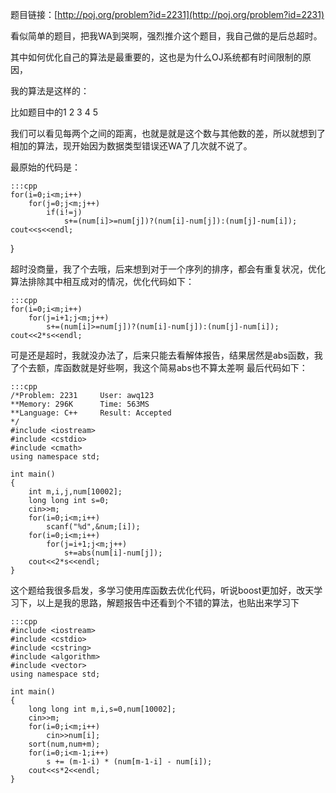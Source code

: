 <!--
.. title: POJ 2231 Moo Volume C++版
.. slug: poj-2231
.. date: 2013-04-07T05:07:59+08:00
.. tags:
.. link:
.. description:
.. type: text
-->

题目链接：[http://poj.org/problem?id=2231](http://poj.org/problem?id=2231)

看似简单的题目，把我WA到哭啊，强烈推介这个题目，我自己做的是后总超时。

其中如何优化自己的算法是最重要的，这也是为什么OJ系统都有时间限制的原因，

我的算法是这样的：

比如题目中的1   2   3   4   5

我们可以看见每两个之间的距离，也就是就是这个数与其他数的差，所以就想到了相加的算法，现开始因为数据类型错误还WA了几次就不说了。

最原始的代码是：

	:::cpp
	for(i=0;i<m;i++)
		for(j=0;j<m;j++)
			if(i!=j)
				s+=(num[i]>=num[j])?(num[i]-num[j]):(num[j]-num[i]);
	cout<<s<<endl;
}

超时没商量，我了个去哦，后来想到对于一个序列的排序，都会有重复状况，优化算法排除其中相互成对的情况，优化代码如下：

	:::cpp
	for(i=0;i<m;i++)
		for(j=i+1;j<m;j++)
			s+=(num[i]>=num[j])?(num[i]-num[j]):(num[j]-num[i]);
	cout<<2*s<<endl;

可是还是超时，我就没办法了，后来只能去看解体报告，结果居然是abs函数，我了个去额，库函数就是好些啊，我这个简易abs也不算太差啊
最后代码如下：

	:::cpp
	/*Problem: 2231		User: awq123
	**Memory: 296K		Time: 563MS
	**Language: C++		Result: Accepted
	*/
	#include <iostream>
	#include <cstdio>
	#include <cmath>
	using namespace std;

	int main()
	{
		int m,i,j,num[10002];
		long long int s=0;
		cin>>m;
		for(i=0;i<m;i++)
			scanf("%d",&num;[i]);
		for(i=0;i<m;i++)
			for(j=i+1;j<m;j++)
				s+=abs(num[i]-num[j]);
		cout<<2*s<<endl;
	}


这个题给我很多启发，多学习使用库函数去优化代码，听说boost更加好，改天学习下，以上是我的思路，解题报告中还看到个不错的算法，也贴出来学习下

	:::cpp
	#include <iostream>
	#include <cstdio>
	#include <cstring>
	#include <algorithm>
	#include <vector>
	using namespace std;

	int main()
	{
		long long int m,i,s=0,num[10002];
		cin>>m;
		for(i=0;i<m;i++)
			cin>>num[i];
		sort(num,num+m);
		for(i=0;i<m-1;i++)
			s += (m-1-i) * (num[m-1-i] - num[i]);
		cout<<s*2<<endl;
	}